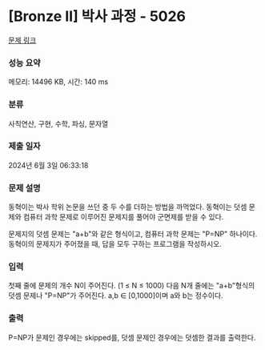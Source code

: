 # [Bronze II] 박사 과정 - 5026 

[문제 링크](https://www.acmicpc.net/problem/5026) 

### 성능 요약

메모리: 14496 KB, 시간: 140 ms

### 분류

사칙연산, 구현, 수학, 파싱, 문자열

### 제출 일자

2024년 6월 3일 06:33:18

### 문제 설명

<p>동혁이는 박사 학위 논문을 쓰던 중 두 수를 더하는 방법을 까먹었다. 동혁이는 덧셈 문제와 컴퓨터 과학 문제로 이루어진 문제지를 풀어야 군면제를 받을 수 있다.</p>

<p>문제지의 덧셈 문제는 "a+b"와 같은 형식이고, 컴퓨터 과학 문제는 "P=NP" 하나이다. 동혁이의 문제지가 주어졌을 때, 답을 모두 구하는 프로그램을 작성하시오. </p>

### 입력 

 <p>첫째 줄에 문제의 개수 N이 주어진다. (1 ≤ N ≤ 1000) 다음 N개 줄에는 "a+b"형식의 덧셈 문제나 "P=NP"가 주어진다. a,b ∈ [0,1000]이며 a와 b는 정수이다.</p>

### 출력 

 <p>P=NP가 문제인 경우에는 skipped를, 덧셈 문제인 경우에는 덧셈한 결과를 출력한다.</p>

